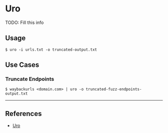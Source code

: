 # Uro

TODO: Fill this info

## Usage

`$ uro -i urls.txt -o truncated-output.txt`

## Use Cases

### Truncate Endpoints

`$ waybackurls <domain.com> | uro -o truncated-fuzz-endpoints-output.txt`

---
## References

- [Uro](https://github.com/s0md3v/uro)